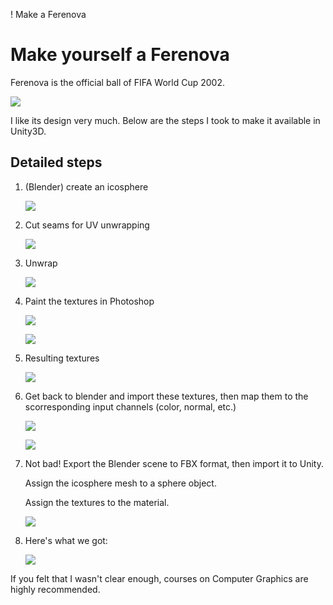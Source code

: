 ! Make a Ferenova

# Make yourself a Ferenova

Ferenova is the official ball of FIFA World Cup 2002.

![](ferenova_real.jpg)

I like its design very much. Below are the steps I took to make it available in Unity3D.

## Detailed steps

1. (Blender) create an icosphere

    ![](ferenova.jpg)

2. Cut seams for UV unwrapping

    ![](ferenova2.jpg)

3. Unwrap

    ![](ferenova3.jpg)

4. Paint the textures in Photoshop

    ![](ferenova4.jpg)

    ![](ferenova5.jpg)

5. Resulting textures

    ![](ferenova6.jpg)

6. Get back to blender and import these textures, then map them to the scorresponding input channels (color, normal, etc.)

    ![](ferenova7.jpg)

    ![](ferenova8.jpg)

7. Not bad! Export the Blender scene to FBX format, then import it to Unity.

    Assign the icosphere mesh to a sphere object.

    Assign the textures to the material.

    ![](ferenova9.jpg)

8. Here's what we got:

    ![](ferenova10.jpg)

If you felt that I wasn't clear enough, courses on Computer Graphics are highly recommended.
